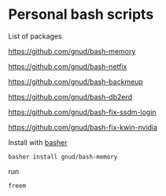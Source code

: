 # Personal bash scripts

List of packages

https://github.com/gnud/bash-memory

https://github.com/gnud/bash-netfix

https://github.com/gnud/bash-backmeup

https://github.com/gnud/bash-db2erd

https://github.com/gnud/bash-fix-ssdm-login

https://github.com/gnud/bash-fix-kwin-nvidia


Install with [basher](https://github.com/basherpm/basher)

```
basher install gnud/bash-memory
```

run

```
freem
```
